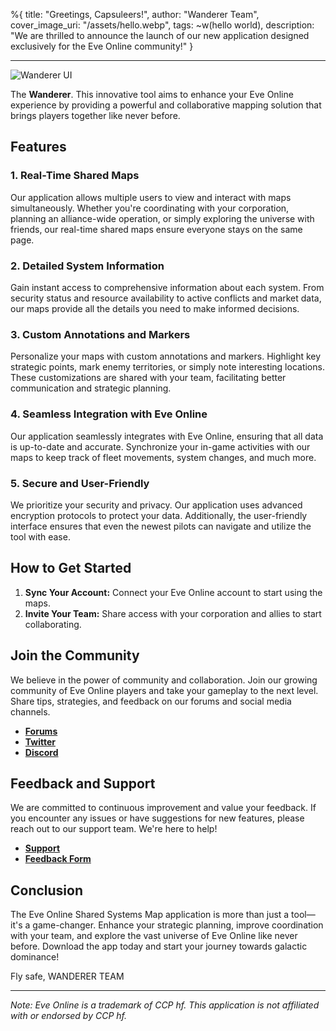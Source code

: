 %{
title: "Greetings, Capsuleers!",
author: "Wanderer Team",
cover_image_uri: "/assets/hello.webp",
tags: ~w(hello world),
description: "We are thrilled to announce the launch of our new application designed exclusively for the Eve Online community!"
}

---
![Wanderer UI](/assets/hello.webp "Wanderer main UI")

The **Wanderer**. This innovative tool aims to enhance your Eve Online experience by providing a powerful and collaborative mapping solution that brings players together like never before.

## Features

### 1. Real-Time Shared Maps

Our application allows multiple users to view and interact with maps simultaneously. Whether you're coordinating with your corporation, planning an alliance-wide operation, or simply exploring the universe with friends, our real-time shared maps ensure everyone stays on the same page.

### 2. Detailed System Information

Gain instant access to comprehensive information about each system. From security status and resource availability to active conflicts and market data, our maps provide all the details you need to make informed decisions.

### 3. Custom Annotations and Markers

Personalize your maps with custom annotations and markers. Highlight key strategic points, mark enemy territories, or simply note interesting locations. These customizations are shared with your team, facilitating better communication and strategic planning.

### 4. Seamless Integration with Eve Online

Our application seamlessly integrates with Eve Online, ensuring that all data is up-to-date and accurate. Synchronize your in-game activities with our maps to keep track of fleet movements, system changes, and much more.

### 5. Secure and User-Friendly

We prioritize your security and privacy. Our application uses advanced encryption protocols to protect your data. Additionally, the user-friendly interface ensures that even the newest pilots can navigate and utilize the tool with ease.

## How to Get Started

1. **Sync Your Account:** Connect your Eve Online account to start using the maps.
2. **Invite Your Team:** Share access with your corporation and allies to start collaborating.

## Join the Community

We believe in the power of community and collaboration. Join our growing community of Eve Online players and take your gameplay to the next level. Share tips, strategies, and feedback on our forums and social media channels.

- **[Forums](#)**
- **[Twitter](#)**
- **[Discord](#)**

## Feedback and Support

We are committed to continuous improvement and value your feedback. If you encounter any issues or have suggestions for new features, please reach out to our support team. We're here to help!

- **[Support](#)**
- **[Feedback Form](#)**

## Conclusion

The Eve Online Shared Systems Map application is more than just a tool—it's a game-changer. Enhance your strategic planning, improve coordination with your team, and explore the vast universe of Eve Online like never before. Download the app today and start your journey towards galactic dominance!

Fly safe,
WANDERER TEAM

---

_Note: Eve Online is a trademark of CCP hf. This application is not affiliated with or endorsed by CCP hf._
